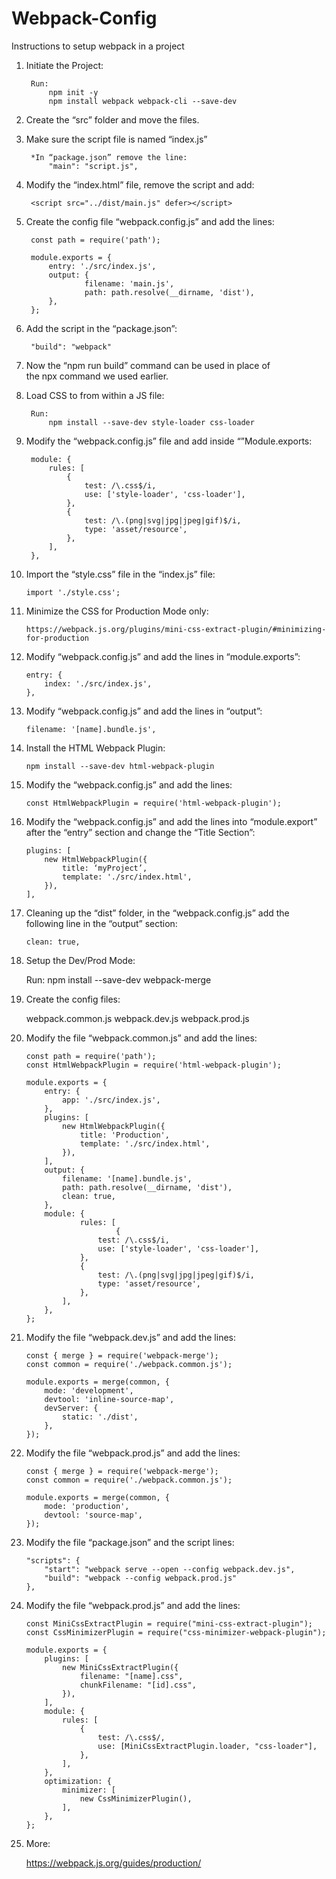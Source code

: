 # Webpack-Config
Instructions to setup webpack in a project

1. Initiate the Project:

		Run:
			npm init -y
			npm install webpack webpack-cli --save-dev

2. Create the “src” folder and move the files.

3. Make sure the script file is named “index.js”

		*In “package.json” remove the line:
			"main": "script.js",

4. Modify the “index.html” file, remove the script and add:

		<script src="../dist/main.js" defer></script>

5. Create the config file “webpack.config.js” and add the lines:

		const path = require('path');

		module.exports = {
  			entry: './src/index.js',
  			output: {
    				filename: 'main.js',
    				path: path.resolve(__dirname, 'dist'),
  			},
		};

6. Add the script in the “package.json”:

		"build": "webpack"

7. Now the “npm run build” command can be used in place of the npx command we used earlier. 

8. Load CSS to from within a JS file:

		Run:
			npm install --save-dev style-loader css-loader
			
9. Modify the “webpack.config.js” file and add inside “”Module.exports:

		module: {
			rules: [
				{
					test: /\.css$/i,
					use: ['style-loader', 'css-loader'],
				},
				{
					test: /\.(png|svg|jpg|jpeg|gif)$/i,
					type: 'asset/resource',
				},
			],
		},

10. Import the “style.css” file in the “index.js” file:

		import './style.css';

11. Minimize the CSS for Production Mode only:

		https://webpack.js.org/plugins/mini-css-extract-plugin/#minimizing-for-production

12. Modify “webpack.config.js” and add the lines in “module.exports”:

		entry: {
			index: './src/index.js',
		},

13. Modify “webpack.config.js” and add the lines in “output”:

		filename: '[name].bundle.js',

14. Install the HTML Webpack Plugin:

		npm install --save-dev html-webpack-plugin

15. Modify the “webpack.config.js” and add the lines:

		const HtmlWebpackPlugin = require('html-webpack-plugin');

16. Modify the “webpack.config.js” and add the lines into “module.export” after the “entry” section and change the “Title Section”:

		plugins: [
			new HtmlWebpackPlugin({
				title: ‘myProject’,
				template: './src/index.html',
			}),
		],

17. Cleaning up the “dist” folder, in the “webpack.config.js” add the following line in the “output” section:

		clean: true,

18. Setup the Dev/Prod Mode:

	Run:
		npm install --save-dev webpack-merge

19. Create the config files:

	webpack.common.js
	webpack.dev.js
	webpack.prod.js

20. Modify the file “webpack.common.js” and add the lines:

		const path = require('path');
		const HtmlWebpackPlugin = require('html-webpack-plugin');

		module.exports = {
			entry: {
				app: './src/index.js',
			},
			plugins: [
				new HtmlWebpackPlugin({
					title: 'Production',
					template: './src/index.html',
				}),
			],
			output: {
				filename: '[name].bundle.js',
				path: path.resolve(__dirname, 'dist'),
				clean: true,
			},
			module: {
        			rules: [
            				{
						test: /\.css$/i,
						use: ['style-loader', 'css-loader'],
					},
					{
						test: /\.(png|svg|jpg|jpeg|gif)$/i,
						type: 'asset/resource',
					},
				],
			},
		};

21. Modify the file “webpack.dev.js” and add the lines:

		const { merge } = require('webpack-merge');
		const common = require('./webpack.common.js');

		module.exports = merge(common, {
			mode: 'development',
			devtool: 'inline-source-map',
			devServer: {
				static: './dist',
			},
		});

22. Modify the file “webpack.prod.js” and add the lines:

		const { merge } = require('webpack-merge');
		const common = require('./webpack.common.js');

		module.exports = merge(common, {
			mode: 'production',
			devtool: 'source-map',
		});

23. Modify the file “package.json” and the script lines:

		"scripts": {
			"start": "webpack serve --open --config webpack.dev.js",
			"build": "webpack --config webpack.prod.js"
   		},

24. Modify the file “webpack.prod.js” and add the lines:

		const MiniCssExtractPlugin = require("mini-css-extract-plugin");
		const CssMinimizerPlugin = require("css-minimizer-webpack-plugin");

		module.exports = {
  			plugins: [
				new MiniCssExtractPlugin({
					filename: "[name].css",
					chunkFilename: "[id].css",
				}),
  			],
			module: {
				rules: [
					{
						test: /\.css$/,
						use: [MiniCssExtractPlugin.loader, "css-loader"],
					},
				],
			},
			optimization: {
				minimizer: [
					new CssMinimizerPlugin(),
				],
			},
		};


25. More:

	https://webpack.js.org/guides/production/
